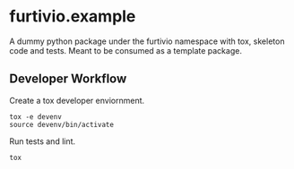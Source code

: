 furtivio.example
================

A dummy python package under the furtivio namespace with tox, skeleton code and tests. Meant to be consumed as a template package.


Developer Workflow
------------------

Create a tox developer enviornment.

```
tox -e devenv
source devenv/bin/activate
```

Run tests and lint.

```
tox
```
